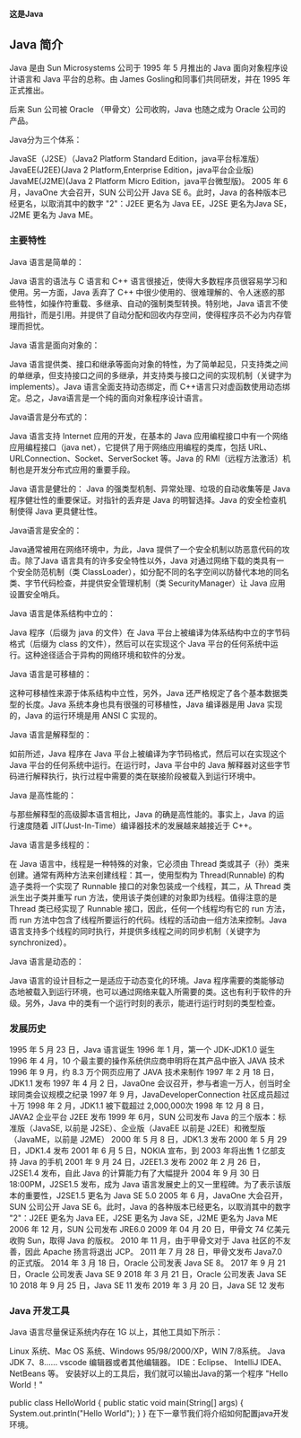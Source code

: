 #### 这是Java

## Java 简介 ##
Java 是由 Sun Microsystems 公司于 1995 年 5 月推出的 Java 面向对象程序设计语言和 Java 平台的总称。由 James Gosling和同事们共同研发，并在 1995 年正式推出。

后来 Sun 公司被 Oracle （甲骨文）公司收购，Java 也随之成为 Oracle 公司的产品。

Java分为三个体系：

JavaSE（J2SE）（Java2 Platform Standard Edition，java平台标准版）
JavaEE(J2EE)(Java 2 Platform,Enterprise Edition，java平台企业版)
JavaME(J2ME)(Java 2 Platform Micro Edition，java平台微型版)。
2005 年 6 月，JavaOne 大会召开，SUN 公司公开 Java SE 6。此时，Java 的各种版本已经更名，以取消其中的数字 "2"：J2EE 更名为 Java EE，J2SE 更名为Java SE，J2ME 更名为 Java ME。

### 主要特性 ###
Java 语言是简单的：

Java 语言的语法与 C 语言和 C++ 语言很接近，使得大多数程序员很容易学习和使用。另一方面，Java 丢弃了 C++ 中很少使用的、很难理解的、令人迷惑的那些特性，如操作符重载、多继承、自动的强制类型转换。特别地，Java 语言不使用指针，而是引用。并提供了自动分配和回收内存空间，使得程序员不必为内存管理而担忧。

Java 语言是面向对象的：

Java 语言提供类、接口和继承等面向对象的特性，为了简单起见，只支持类之间的单继承，但支持接口之间的多继承，并支持类与接口之间的实现机制（关键字为 implements）。Java 语言全面支持动态绑定，而 C++语言只对虚函数使用动态绑定。总之，Java语言是一个纯的面向对象程序设计语言。

Java语言是分布式的：

Java 语言支持 Internet 应用的开发，在基本的 Java 应用编程接口中有一个网络应用编程接口（java net），它提供了用于网络应用编程的类库，包括 URL、URLConnection、Socket、ServerSocket 等。Java 的 RMI（远程方法激活）机制也是开发分布式应用的重要手段。

Java 语言是健壮的：
Java 的强类型机制、异常处理、垃圾的自动收集等是 Java 程序健壮性的重要保证。对指针的丢弃是 Java 的明智选择。Java 的安全检查机制使得 Java 更具健壮性。

Java语言是安全的：

Java通常被用在网络环境中，为此，Java 提供了一个安全机制以防恶意代码的攻击。除了Java 语言具有的许多安全特性以外，Java 对通过网络下载的类具有一个安全防范机制（类 ClassLoader），如分配不同的名字空间以防替代本地的同名类、字节代码检查，并提供安全管理机制（类 SecurityManager）让 Java 应用设置安全哨兵。

Java 语言是体系结构中立的：

Java 程序（后缀为 java 的文件）在 Java 平台上被编译为体系结构中立的字节码格式（后缀为 class 的文件），然后可以在实现这个 Java 平台的任何系统中运行。这种途径适合于异构的网络环境和软件的分发。

Java 语言是可移植的：

这种可移植性来源于体系结构中立性，另外，Java 还严格规定了各个基本数据类型的长度。Java 系统本身也具有很强的可移植性，Java 编译器是用 Java 实现的，Java 的运行环境是用 ANSI C 实现的。

Java 语言是解释型的：

如前所述，Java 程序在 Java 平台上被编译为字节码格式，然后可以在实现这个 Java 平台的任何系统中运行。在运行时，Java 平台中的 Java 解释器对这些字节码进行解释执行，执行过程中需要的类在联接阶段被载入到运行环境中。

Java 是高性能的：

与那些解释型的高级脚本语言相比，Java 的确是高性能的。事实上，Java 的运行速度随着 JIT(Just-In-Time）编译器技术的发展越来越接近于 C++。

Java 语言是多线程的：

在 Java 语言中，线程是一种特殊的对象，它必须由 Thread 类或其子（孙）类来创建。通常有两种方法来创建线程：其一，使用型构为 Thread(Runnable) 的构造子类将一个实现了 Runnable 接口的对象包装成一个线程，其二，从 Thread 类派生出子类并重写 run 方法，使用该子类创建的对象即为线程。值得注意的是 Thread 类已经实现了 Runnable 接口，因此，任何一个线程均有它的 run 方法，而 run 方法中包含了线程所要运行的代码。线程的活动由一组方法来控制。Java 语言支持多个线程的同时执行，并提供多线程之间的同步机制（关键字为 synchronized）。

Java 语言是动态的：

Java 语言的设计目标之一是适应于动态变化的环境。Java 程序需要的类能够动态地被载入到运行环境，也可以通过网络来载入所需要的类。这也有利于软件的升级。另外，Java 中的类有一个运行时刻的表示，能进行运行时刻的类型检查。

### 发展历史 ###
1995 年 5 月 23 日，Java 语言诞生
1996 年 1 月，第一个 JDK-JDK1.0 诞生
1996 年 4 月，10 个最主要的操作系统供应商申明将在其产品中嵌入 JAVA 技术
1996 年 9 月，约 8.3 万个网页应用了 JAVA 技术来制作
1997 年 2 月 18 日，JDK1.1 发布
1997 年 4 月 2 日，JavaOne 会议召开，参与者逾一万人，创当时全球同类会议规模之纪录
1997 年 9 月，JavaDeveloperConnection 社区成员超过十万
1998 年 2 月，JDK1.1 被下载超过 2,000,000次
1998 年 12 月 8 日，JAVA2 企业平台 J2EE 发布
1999 年 6月，SUN 公司发布 Java 的三个版本：标准版（JavaSE, 以前是 J2SE）、企业版（JavaEE 以前是 J2EE）和微型版（JavaME，以前是 J2ME）
2000 年 5 月 8 日，JDK1.3 发布
2000 年 5 月 29 日，JDK1.4 发布
2001 年 6 月 5 日，NOKIA 宣布，到 2003 年将出售 1 亿部支持 Java 的手机
2001 年 9 月 24 日，J2EE1.3 发布
2002 年 2 月 26 日，J2SE1.4 发布，自此 Java 的计算能力有了大幅提升
2004 年 9 月 30 日 18:00PM，J2SE1.5 发布，成为 Java 语言发展史上的又一里程碑。为了表示该版本的重要性，J2SE1.5 更名为 Java SE 5.0
2005 年 6 月，JavaOne 大会召开，SUN 公司公开 Java SE 6。此时，Java 的各种版本已经更名，以取消其中的数字 "2"：J2EE 更名为 Java EE，J2SE 更名为 Java SE，J2ME 更名为 Java ME
2006 年 12 月，SUN 公司发布 JRE6.0
2009 年 04 月 20 日，甲骨文 74 亿美元收购 Sun，取得 Java 的版权。
2010 年 11 月，由于甲骨文对于 Java 社区的不友善，因此 Apache 扬言将退出 JCP。
2011 年 7 月 28 日，甲骨文发布 Java7.0 的正式版。
2014 年 3 月 18 日，Oracle 公司发表 Java SE 8。
2017 年 9 月 21 日，Oracle 公司发表 Java SE 9
2018 年 3 月 21 日，Oracle 公司发表 Java SE 10
2018 年 9 月 25 日，Java SE 11 发布
2019 年 3 月 20 日，Java SE 12 发布
### Java 开发工具 ###
Java 语言尽量保证系统内存在 1G 以上，其他工具如下所示：

Linux 系统、Mac OS 系统、Windows 95/98/2000/XP，WIN 7/8系统。
Java JDK 7、8……
vscode 编辑器或者其他编辑器。
IDE：Eclipse、 IntelliJ IDEA、NetBeans 等。
安装好以上的工具后，我们就可以输出Java的第一个程序 "Hello World！"

public class HelloWorld {
    public static void main(String[] args) {
        System.out.println("Hello World");
    }
}
在下一章节我们将介绍如何配置java开发环境。



